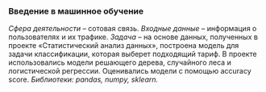 ### Введение в машинное обучение ###
*Сфера деятельности* – сотовая связь. 
*Входные данные* – информация о пользователях и их трафике. 
*Задача* – на основе данных, полученных в проекте «Статистический анализ данных», построена модель для задачи классификации, которая выберет подходящий тариф.
В проекте использовались модели решающего дерева, случайного леса и логистической регрессии. Оценивались модели с помощью accuracy score. 
*Библиотеки: pandas, numpy, sklearn.*

